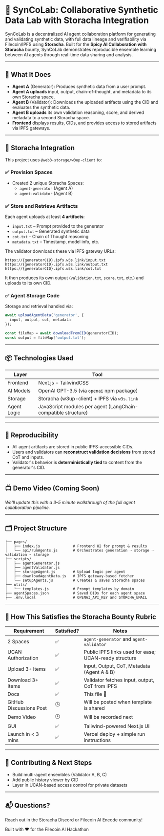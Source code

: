 # 🧠 SynCoLab: Collaborative Synthetic Data Lab with Storacha Integration

SynCoLab is a decentralized AI agent collaboration platform for generating and validating synthetic data, with full data lineage and verifiability via Filecoin/IPFS using **Storacha**. Built for the **Spicy AI Collaboration with Storacha** bounty, SynCoLab demonstrates reproducible ensemble learning between AI agents through real-time data sharing and analysis.

---

## 🚀 What It Does

- **Agent A** (Generator): Produces synthetic data from a user prompt.
- **Agent A uploads** input, output, chain-of-thought, and metadata to its own Storacha space.
- **Agent B** (Validator): Downloads the uploaded artifacts using the CID and evaluates the synthetic data.
- **Agent B uploads** its own validation reasoning, score, and derived metadata to a second Storacha space.
- **Frontend** displays results, CIDs, and provides access to stored artifacts via IPFS gateways.

---

## 🔗 Storacha Integration

This project uses `@web3-storage/w3up-client` to:

### ✅ Provision Spaces
- Created 2 unique Storacha Spaces:
  - `agent-generator` (Agent A)
  - `agent-validator` (Agent B)

### ✅ Store and Retrieve Artifacts
Each agent uploads at least **4 artifacts**:
- `input.txt` – Prompt provided to the generator
- `output.txt` – Generated synthetic data
- `cot.txt` – Chain of Thought reasoning
- `metadata.txt` – Timestamp, model info, etc.

The validator downloads these via IPFS gateway URLs:
```
https://{generatorCID}.ipfs.w3s.link/input.txt
https://{generatorCID}.ipfs.w3s.link/output.txt
https://{generatorCID}.ipfs.w3s.link/cot.txt
```

It then produces its own output (`validation.txt`, `score.txt`, etc.) and uploads to its own CID.

### ✅ Agent Storage Code
Storage and retrieval handled via:
```js
await uploadAgentData('generator', {
  input, output, cot, metadata
});

const fileMap = await downloadFromCID(generatorCID);
const output = fileMap['output.txt'];
```

---

## 📦 Technologies Used

| Layer | Tool |
|------|------|
| Frontend | Next.js + TailwindCSS |
| AI Models | OpenAI GPT-3.5 (via `openai` npm package) |
| Storage | Storacha (w3up-client) + IPFS via `w3s.link` |
| Agent Logic | JavaScript modules per agent (LangChain-compatible structure) |

---

## 🧪 Reproducibility

- All agent artifacts are stored in public IPFS-accessible CIDs.
- Users and validators can **reconstruct validation decisions** from stored CoT and inputs.
- Validator's behavior is **deterministically tied** to content from the generator's CID.

---

## 📺 Demo Video (Coming Soon)
*We'll update this with a 3–5 minute walkthrough of the full agent collaboration pipeline.*

---

## 🗂 Project Structure

```
├── pages/
│   ├── index.js               # Frontend UI for prompt & results
│   └── api/runAgents.js       # Orchestrates generation ➝ storage ➝ validation ➝ storage
├── scripts/
│   ├── agentGenerator.js
│   ├── agentValidator.js
│   ├── storageAgent.js        # Upload logic per agent
│   ├── downloadAgentData.js   # IPFS gateway-based fetcher
│   └── setupAgents.js         # Creates & saves Storacha spaces
├── utils/
│   └── templates.js           # Prompt templates by domain
├── agentSpaces.json           # Saved DIDs for each agent space
├── .env.local                 # OPENAI_API_KEY and STORCHA_EMAIL
```

---

## 💬 How This Satisfies the Storacha Bounty Rubric

| Requirement | Satisfied? | Notes |
|------------|------------|-------|
| 2 Spaces | ✅ | `agent-generator` and `agent-validator` |
| UCAN Authorization | ✅ | Public IPFS links used for ease; UCAN-ready structure |
| Upload 3+ Items | ✅ | Input, Output, CoT, Metadata (Agent A & B) |
| Download 3+ Items | ✅ | Validator fetches input, output, CoT from IPFS |
| Docs | ✅ | This file 🎉 |
| GitHub Discussions Post | 🕓 | Will be posted when template is shared |
| Demo Video | 🕓 | Will be recorded next |
| GUI | ✅ | Tailwind-powered Next.js UI |
| Launch in < 3 mins | ✅ | Vercel deploy + simple run instructions |

---

## 👋 Contributing & Next Steps

- Build multi-agent ensembles (Validator A, B, C)
- Add public history viewer by CID
- Layer in UCAN-based access control for private datasets

---

## 📬 Questions?
Reach out in the Storacha Discord or Filecoin AI Encode community!

Built with ❤️ for the Filecoin AI Hackathon

